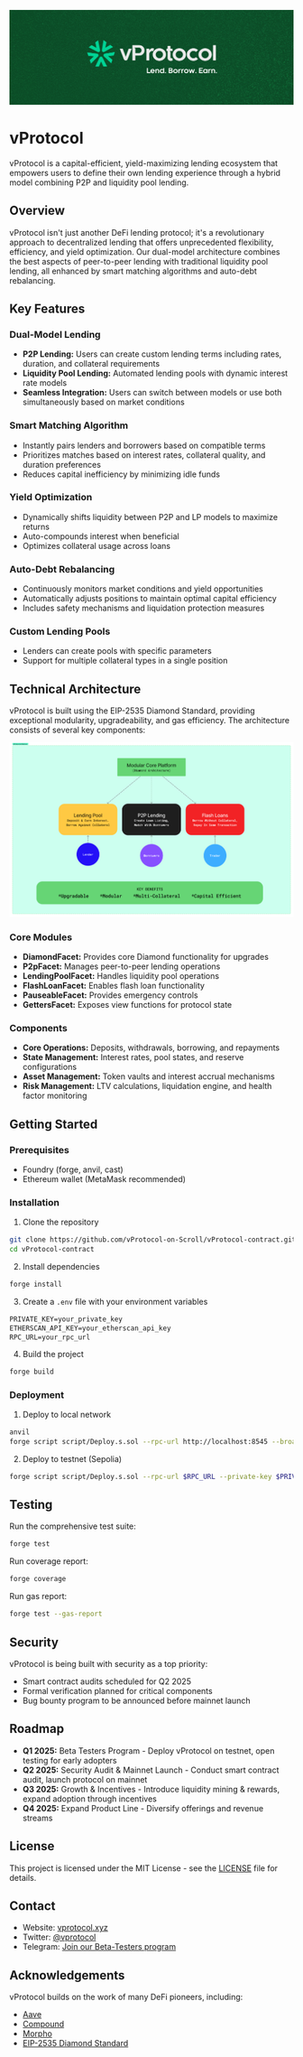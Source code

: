 ![vProtocol Logo](./vBanner.png)

# vProtocol

vProtocol is a capital-efficient, yield-maximizing lending ecosystem that empowers users to define their own lending experience through a hybrid model combining P2P and liquidity pool lending.


## Overview

vProtocol isn't just another DeFi lending protocol; it's a revolutionary approach to decentralized lending that offers unprecedented flexibility, efficiency, and yield optimization. Our dual-model architecture combines the best aspects of peer-to-peer lending with traditional liquidity pool lending, all enhanced by smart matching algorithms and auto-debt rebalancing.

## Key Features

### Dual-Model Lending
- **P2P Lending:** Users can create custom lending terms including rates, duration, and collateral requirements
- **Liquidity Pool Lending:** Automated lending pools with dynamic interest rate models
- **Seamless Integration:** Users can switch between models or use both simultaneously based on market conditions

### Smart Matching Algorithm
- Instantly pairs lenders and borrowers based on compatible terms
- Prioritizes matches based on interest rates, collateral quality, and duration preferences
- Reduces capital inefficiency by minimizing idle funds

### Yield Optimization
- Dynamically shifts liquidity between P2P and LP models to maximize returns
- Auto-compounds interest when beneficial
- Optimizes collateral usage across loans

### Auto-Debt Rebalancing
- Continuously monitors market conditions and yield opportunities
- Automatically adjusts positions to maintain optimal capital efficiency
- Includes safety mechanisms and liquidation protection measures

### Custom Lending Pools
- Lenders can create pools with specific parameters
- Support for multiple collateral types in a single position

## Technical Architecture

vProtocol is built using the EIP-2535 Diamond Standard, providing exceptional modularity, upgradeability, and gas efficiency. The architecture consists of several key components:

![vProtocol Logo](./vProtocol.png)


### Core Modules
- **DiamondFacet:** Provides core Diamond functionality for upgrades
- **P2pFacet:** Manages peer-to-peer lending operations
- **LendingPoolFacet:** Handles liquidity pool operations
- **FlashLoanFacet:** Enables flash loan functionality
- **PauseableFacet:** Provides emergency controls
- **GettersFacet:** Exposes view functions for protocol state

### Components
- **Core Operations:** Deposits, withdrawals, borrowing, and repayments
- **State Management:** Interest rates, pool states, and reserve configurations
- **Asset Management:** Token vaults and interest accrual mechanisms
- **Risk Management:** LTV calculations, liquidation engine, and health factor monitoring

## Getting Started

### Prerequisites
- Foundry (forge, anvil, cast)
- Ethereum wallet (MetaMask recommended)

### Installation

1. Clone the repository
```bash
git clone https://github.com/vProtocol-on-Scroll/vProtocol-contract.git
cd vProtocol-contract
```

2. Install dependencies
```bash
forge install
```

3. Create a `.env` file with your environment variables
```
PRIVATE_KEY=your_private_key
ETHERSCAN_API_KEY=your_etherscan_api_key
RPC_URL=your_rpc_url
```

4. Build the project
```bash
forge build
```

### Deployment

1. Deploy to local network
```bash
anvil
forge script script/Deploy.s.sol --rpc-url http://localhost:8545 --broadcast
```

2. Deploy to testnet (Sepolia)
```bash
forge script script/Deploy.s.sol --rpc-url $RPC_URL --private-key $PRIVATE_KEY --broadcast --verify
```

## Testing

Run the comprehensive test suite:
```bash
forge test
```

Run coverage report:
```bash
forge coverage
```

Run gas report:
```bash
forge test --gas-report
```

## Security

vProtocol is being built with security as a top priority:

- Smart contract audits scheduled for Q2 2025
- Formal verification planned for critical components
- Bug bounty program to be announced before mainnet launch

## Roadmap

- **Q1 2025:** Beta Testers Program - Deploy vProtocol on testnet, open testing for early adopters
- **Q2 2025:** Security Audit & Mainnet Launch - Conduct smart contract audit, launch protocol on mainnet
- **Q3 2025:** Growth & Incentives - Introduce liquidity mining & rewards, expand adoption through incentives
- **Q4 2025:** Expand Product Line - Diversify offerings and revenue streams


## License

This project is licensed under the MIT License - see the [LICENSE](./LICENSE) file for details.

## Contact

- Website: [vprotocol.xyz](https://vProtocol.xyz)
- Twitter: [@vprotocol](https://x.com/FiveProtocol)
- Telegram: [Join our Beta-Testers program](https://t.me/+GvhDovtepY4yZTBk)

## Acknowledgements

vProtocol builds on the work of many DeFi pioneers, including:
- [Aave](https://aave.com/)
- [Compound](https://compound.finance/)
- [Morpho](https://morpho.org/)
- [EIP-2535 Diamond Standard](https://eips.ethereum.org/EIPS/eip-2535)